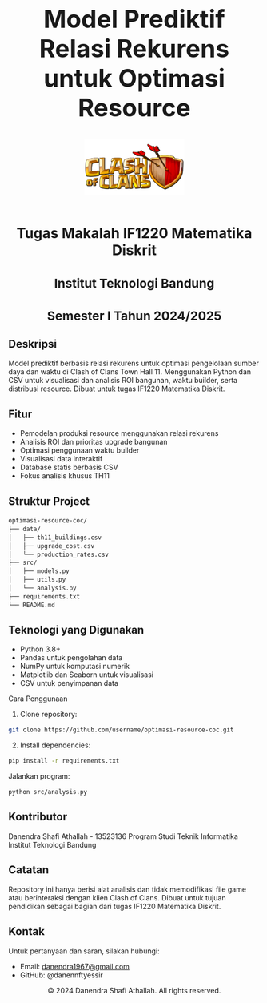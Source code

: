 <h1 align="center" style="font-size: 3.5em;">Model Prediktif Relasi Rekurens untuk Optimasi Resource</h1>
<div align="center">
  <img src="Clash of Clans Logo.png" alt="Clash of Clans Logo" width="200"/>
  <br><br>
  <h2 style="font-size: 2em; font-weight: bold;">Tugas Makalah IF1220 Matematika Diskrit</h2>
  <h3 style="font-size: 1.75em; font-weight: bold;">Institut Teknologi Bandung</h3>
  <h3 style="font-size: 1.75em; font-weight: bold;">Semester I Tahun 2024/2025</h3>
</div>

## Deskripsi
Model prediktif berbasis relasi rekurens untuk optimasi pengelolaan sumber daya dan waktu di Clash of Clans Town Hall 11. Menggunakan Python dan CSV untuk visualisasi dan analisis ROI bangunan, waktu builder, serta distribusi resource. Dibuat untuk tugas IF1220 Matematika Diskrit.

## Fitur

* Pemodelan produksi resource menggunakan relasi rekurens
* Analisis ROI dan prioritas upgrade bangunan
* Optimasi penggunaan waktu builder
* Visualisasi data interaktif
* Database statis berbasis CSV
* Fokus analisis khusus TH11

## Struktur Project
```bash
optimasi-resource-coc/
├── data/
│   ├── th11_buildings.csv
│   ├── upgrade_cost.csv
│   └── production_rates.csv
├── src/
│   ├── models.py
│   ├── utils.py
│   └── analysis.py
├── requirements.txt
└── README.md
```

## Teknologi yang Digunakan

* Python 3.8+
* Pandas untuk pengolahan data
* NumPy untuk komputasi numerik
* Matplotlib dan Seaborn untuk visualisasi
* CSV untuk penyimpanan data

Cara Penggunaan

1. Clone repository:
```bash
git clone https://github.com/username/optimasi-resource-coc.git
```

2. Install dependencies:
```bash
pip install -r requirements.txt
```
Jalankan program:
```bash
python src/analysis.py
```

## Kontributor
Danendra Shafi Athallah - 13523136
Program Studi Teknik Informatika
Institut Teknologi Bandung

## Catatan
Repository ini hanya berisi alat analisis dan tidak memodifikasi file game atau berinteraksi dengan klien Clash of Clans. Dibuat untuk tujuan pendidikan sebagai bagian dari tugas IF1220 Matematika Diskrit.

## Kontak
Untuk pertanyaan dan saran, silakan hubungi:
* Email: danendra1967@gmail.com
* GitHub: @danennftyessir

<div align="center">
© 2024 Danendra Shafi Athallah. All rights reserved.
</div>
